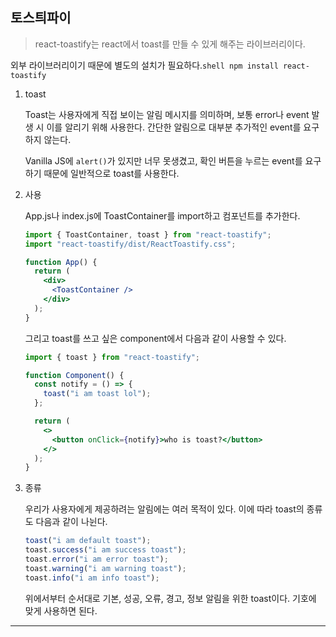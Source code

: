 ## 토스틔파이

> react-toastify는 react에서 toast를 만들 수 있게 해주는 라이브러리이다.

외부 라이브러리이기 때문에 별도의 설치가 필요하다.`shell
npm install react-toastify`

1. toast

   Toast는 사용자에게 직접 보이는 알림 메시지를 의미하며, 보통 error나 event 발생 시 이를 알리기 위해 사용한다. 간단한 알림으로 대부분 추가적인 event를 요구하지 않는다.

   Vanilla JS에 `alert()`가 있지만 너무 못생겼고, 확인 버튼을 누르는 event를 요구하기 때문에 일반적으로 toast를 사용한다.

2. 사용

   App.js나 index.js에 ToastContainer를 import하고 컴포넌트를 추가한다.

   ```jsx
   import { ToastContainer, toast } from "react-toastify";
   import "react-toastify/dist/ReactToastify.css";

   function App() {
     return (
       <div>
         <ToastContainer />
       </div>
     );
   }
   ```

   그리고 toast를 쓰고 싶은 component에서 다음과 같이 사용할 수 있다.

   ```jsx
   import { toast } from "react-toastify";

   function Component() {
     const notify = () => {
       toast("i am toast lol");
     };

     return (
       <>
         <button onClick={notify}>who is toast?</button>
       </>
     );
   }
   ```

3. 종류

   우리가 사용자에게 제공하려는 알림에는 여러 목적이 있다. 이에 따라 toast의 종류도 다음과 같이 나뉜다.

   ```jsx
   toast("i am default toast");
   toast.success("i am success toast");
   toast.error("i am error toast");
   toast.warning("i am warning toast");
   toast.info("i am info toast");
   ```

   위에서부터 순서대로 기본, 성공, 오류, 경고, 정보 알림을 위한 toast이다. 기호에 맞게 사용하면 된다.

---
